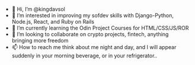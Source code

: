 - 👋 Hi, I’m @kingdavsol
- 👀 I’m interested in improving my sofdev skills with Django-Python, Node.js, React, and Ruby on Rails
- 🌱 I’m currently learning the Odin Project Courses for HTML/CSS/JS/ROR
- 💞️ I’m looking to collaborate on crypto projects, fintech, anything bringing more freedom
- 📫 How to reach me think about me night and day, and I will appear suddenly in your morning beverage, or in your refrigerator..

<!---
kingdavsol/kingdavsol is a ✨ special ✨ repository because its `README.md` (this file) appears on your GitHub profile.
You can click the Preview link to take a look at your changes.
--->
